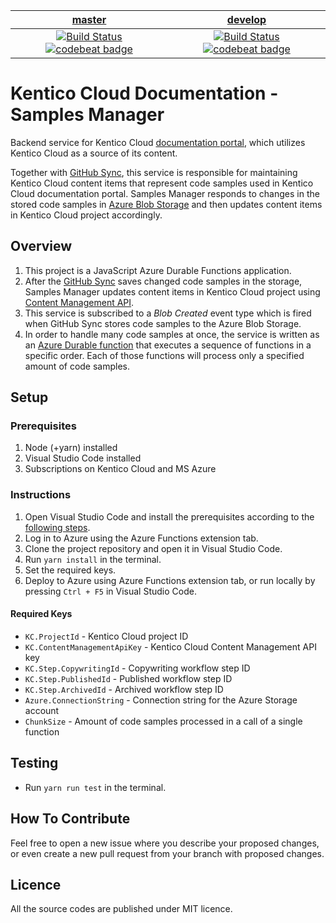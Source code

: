 | [master](https://github.com/Kentico/kentico-cloud-docs-samples-manager/tree/master) | [develop](https://github.com/Kentico/kentico-cloud-docs-samples-manager/tree/develop) |
|:---:|:---:|
|[![Build Status](https://travis-ci.com/Kentico/kentico-cloud-docs-samples-manager.svg?branch=master)](https://travis-ci.com/Kentico/kentico-cloud-docs-samples-manager/branches) [![codebeat badge](https://codebeat.co/badges/e04903e2-4820-45e4-9dce-8b612775083b)](https://codebeat.co/projects/github-com-kentico-kentico-cloud-docs-samples-manager-master) | [![Build Status](https://travis-ci.com/Kentico/kentico-cloud-docs-samples-manager.svg?branch=develop)](https://travis-ci.com/Kentico/kentico-cloud-docs-samples-manager/branches) [![codebeat badge](https://codebeat.co/badges/1c23bd38-7107-494e-9db1-e447c774e655)](https://codebeat.co/projects/github-com-kentico-kentico-cloud-docs-samples-manager-develop) |

# Kentico Cloud Documentation - Samples Manager
Backend service for Kentico Cloud [documentation portal](https://docs.kenticocloud.com/), which utilizes Kentico Cloud as a source of its content.

Together with [GitHub Sync](https://github.com/Kentico/kentico-cloud-docs-github-sync), this service is responsible for maintaining Kentico Cloud content items that represent code samples used in Kentico Cloud documentation portal. 
Samples Manager responds to changes in the stored code samples in [Azure Blob Storage](https://azure.microsoft.com/en-us/services/storage/blobs/) and then updates content items in Kentico Cloud project accordingly.

## Overview
1. This project is a JavaScript Azure Durable Functions application.
2. After the [GitHub Sync](https://github.com/Kentico/kentico-cloud-docs-github-sync) saves changed code samples in the storage, Samples Manager updates content items in Kentico Cloud project using [Content Management API](https://developer.kenticocloud.com/v1/reference#content-management-api-v2).
3. This service is subscribed to a _Blob Created_ event type which is fired when GitHub Sync stores code samples to the Azure Blob Storage.
4. In order to handle many code samples at once, the service is written as an [Azure Durable function](https://docs.microsoft.com/en-us/azure/azure-functions/durable/durable-functions-overview) that executes a sequence of functions in a specific order. Each of those functions will process only a specified amount of code samples.

## Setup

### Prerequisites
1. Node (+yarn) installed
2. Visual Studio Code installed
3. Subscriptions on Kentico Cloud and MS Azure

### Instructions
1. Open Visual Studio Code and install the prerequisites according to the [following steps](https://code.visualstudio.com/tutorials/functions-extension/getting-started).
2. Log in to Azure using the Azure Functions extension tab.
3. Clone the project repository and open it in Visual Studio Code.
4. Run `yarn install` in the terminal.
5. Set the required keys.
6. Deploy to Azure using Azure Functions extension tab, or run locally by pressing `Ctrl + F5` in Visual Studio Code.

#### Required Keys
* `KC.ProjectId` - Kentico Cloud project ID
* `KC.ContentManagementApiKey` - Kentico Cloud Content Management API key
* `KC.Step.CopywritingId` - Copywriting workflow step ID
* `KC.Step.PublishedId` - Published workflow step ID
* `KC.Step.ArchivedId` - Archived workflow step ID
* `Azure.ConnectionString` - Connection string for the Azure Storage account
* `ChunkSize` - Amount of code samples processed in a call of a single function

## Testing
* Run `yarn run test` in the terminal.

## How To Contribute
Feel free to open a new issue where you describe your proposed changes, or even create a new pull request from your branch with proposed changes.

## Licence
All the source codes are published under MIT licence.
